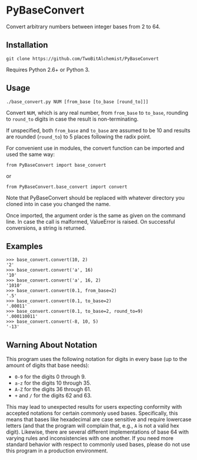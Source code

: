 PyBaseConvert
=============

Convert arbitrary numbers between integer bases from 2 to 64.

Installation
------------

    git clone https://github.com/TwoBitAlchemist/PyBaseConvert

Requires Python 2.6+ or Python 3.

Usage
-----

    ./base_convert.py NUM [from_base [to_base [round_to]]]

Convert `NUM`, which is any real number, from `from_base` to `to_base`,
rounding to `round_to` digits in case the result is non-terminating.

If unspecified, both `from_base` and `to_base` are assumed to be 10 and
results are rounded (`round_to`) to 5 places following the radix point.

For convenient use in modules, the convert function can be imported and
used the same way:

    from PyBaseConvert import base_convert

or

    from PyBaseConvert.base_convert import convert

Note that PyBaseConvert should be replaced with whatever directory you
cloned into in case you changed the name.

Once imported, the argument order is the same as given on the command
line. In case the call is malformed, ValueError is raised. On successful
conversions, a string is returned.

Examples
--------

    >>> base_convert.convert(10, 2)
    '2'
    >>> base_convert.convert('a', 16)
    '10'
    >>> base_convert.convert('a', 16, 2)
    '1010'
    >>> base_convert.convert(0.1, from_base=2)
    '.5'
    >>> base_convert.convert(0.1, to_base=2)
    '.00011'
    >>> base_convert.convert(0.1, to_base=2, round_to=9)
    '.000110011'
    >>> base_convert.convert(-8, 10, 5)
    '-13'

Warning About Notation
----------------------

This program uses the following notation for digits in every base (up to the
amount of digits that base needs):

  * `0-9` for the digits 0 through 9.
  * `a-z` for the digits 10 through 35.
  * `A-Z` for the digits 36 through 61.
  * `+` and `/` for the digits 62 and 63.

This may lead to unexpected results for users expecting conformity with
accepted notations for certain commonly used bases. Specifically, this means
that bases like hexadecimal are case sensitive and require lowercase letters
(and that the program will complain that, e.g., `A` is not a valid hex digit).
Likewise, there are several different implementations of base 64 with
varying rules and inconsistencies with one another. If you need more
standard behavior with respect to commonly used bases, please do not use this
program in a production environment.
